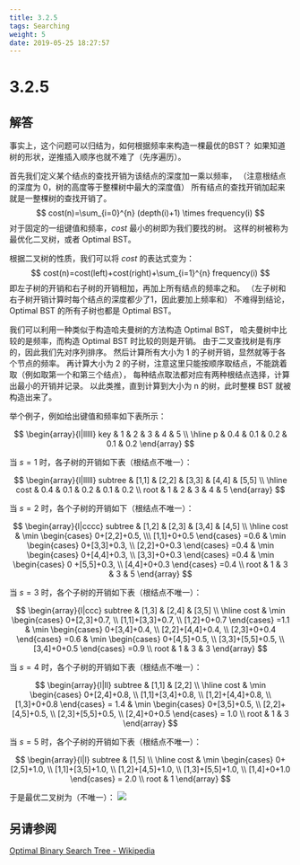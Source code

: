 ```yaml
---
title: 3.2.5
tags: Searching
weight: 5
date: 2019-05-25 18:27:57
---
```


# 3.2.5


## 解答

事实上，这个问题可以归结为，如何根据频率来构造一棵最优的BST？
如果知道树的形状，逆推插入顺序也就不难了（先序遍历）。

首先我们定义某个结点的查找开销为该结点的深度加一乘以频率，
（注意根结点的深度为 0，树的高度等于整棵树中最大的深度值）
所有结点的查找开销加起来就是一整棵树的查找开销了。
$$
cost(n)=\sum_{i=0}^{n} (depth(i)+1) \times frequency(i)
$$
对于固定的一组键值和频率，$cost$ 最小的树即为我们要找的树。
这样的树被称为最优化二叉树，或者 Optimal BST。

根据二叉树的性质，我们可以将 $cost$ 的表达式变为：
$$
cost(n)=cost(left)+cost(right)+\sum_{i=1}^{n} frequency(i)
$$
即左子树的开销和右子树的开销相加，再加上所有结点的频率之和。
（左子树和右子树开销计算时每个结点的深度都少了1，因此要加上频率和）
不难得到结论，Optimal BST 的所有子树也都是 Optimal BST。

我们可以利用一种类似于构造哈夫曼树的方法构造 Optimal BST，
哈夫曼树中比较的是频率，而构造 Optimal BST 时比较的则是开销。
由于二叉查找树是有序的，因此我们先对序列排序。
然后计算所有大小为 1 的子树开销，显然就等于各个节点的频率。
再计算大小为 2 的子树，注意这里只能按顺序取结点，不能跳着取（例如取第一个和第三个结点），
每种结点取法都对应有两种根结点选择，计算出最小的开销并记录。
以此类推，直到计算到大小为 n 的树，此时整棵 BST 就被构造出来了。

举个例子，例如给出键值和频率如下表所示：

$$
\begin{array}{l|lllll}
key & 1 & 2 & 3 & 4 & 5 \\ \hline
p & 0.4 & 0.1 & 0.2 & 0.1 & 0.2
\end{array}
$$

当 $s=1$ 时，各子树的开销如下表（根结点不唯一）：

$$
\begin{array}{l|lllll}
subtree & [1,1] & [2,2] & [3,3] & [4,4] & [5,5] \\ \hline
cost & 0.4 & 0.1 & 0.2 & 0.1 & 0.2 \\
root & 1 & 2 & 3 & 4 & 5
\end{array}
$$

当 $s=2$ 时，各个子树的开销如下（根结点不唯一）：

$$
\begin{array}{l|cccc}
subtree & [1,2] & [2,3] & [3,4] & [4,5] \\ \hline
cost & \min \begin{cases} 0+[2,2]+0.5, \\\  [1,1]+0+0.5  \end{cases} =0.6 & \min \begin{cases} 0+[3,3]+0.3, \\ [2,2]+0+0.3 \end{cases} =0.4 & \min \begin{cases} 0+[4,4]+0.3, \\ [3,3]+0+0.3 \end{cases} =0.4 & \min \begin{cases} 0 +[5,5]+0.3, \\ [4,4]+0+0.3 \end{cases}  =0.4 \\
root & 1 & 3 & 3 & 5
\end{array}
$$

当 $s=3$ 时，各个子树的开销如下表（根结点不唯一）：

$$
\begin{array}{l|ccc}
subtree & [1,3] & [2,4] & [3,5] \\ \hline
cost & \min \begin{cases} 0+[2,3]+0.7, \\ [1,1]+[3,3]+0.7, \\ [1,2]+0+0.7 \end{cases} =1.1 & \min \begin{cases} 0+[3,4]+0.4, \\ [2,2]+[4,4]+0.4, \\ [2,3]+0+0.4 \end{cases} =0.6 & \min \begin{cases} 0+[4,5]+0.5, \\ [3,3]+[5,5]+0.5, \\ [3,4]+0+0.5 \end{cases} =0.9 \\
root & 1 & 3 & 3
\end{array}
$$

当 $s=4$ 时，各个子树的开销如下表（根结点不唯一）：

$$
\begin{array}{l|ll}
subtree & [1,1] & [2,2] \\ \hline
cost & \min \begin{cases} 0+[2,4]+0.8, \\ [1,1]+[3,4]+0.8, \\ [1,2]+[4,4]+0.8, \\ [1,3]+0+0.8 \end{cases} = 1.4 & \min \begin{cases} 0+[3,5]+0.5, \\ [2,2]+[4,5]+0.5, \\ [2,3]+[5,5]+0.5, \\ [2,4]+0+0.5 \end{cases} = 1.0 \\
root & 1 & 3
\end{array}
$$

当 $s=5$ 时，各个子树的开销如下表（根结点不唯一）：

$$
\begin{array}{l|l}
subtree & [1,5]  \\ \hline
cost & \min \begin{cases} 0+[2,5]+1.0, \\ [1,1]+[3,5]+1.0, \\ [1,2]+[4,5]+1.0, \\ [1,3]+[5,5]+1.0, \\ [1,4]+0+1.0 \end{cases} = 2.0 \\
root & 1
\end{array}
$$

于是最优二叉树为（不唯一）：
![](/resources/3.2.5/1.jpg)

## 另请参阅

[Optimal Binary Search Tree - Wikipedia](https://en.wikipedia.org/wiki/Optimal_binary_search_tree#cite_note-Knuth1971-2)
